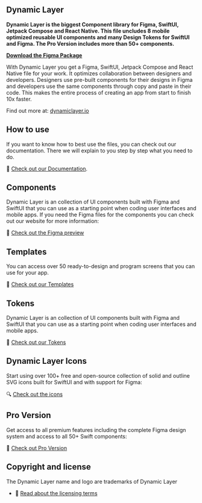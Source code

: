 ## Dynamic Layer

<b> Dynamic Layer is the biggest Component library for Figma, SwiftUI, Jetpack Compose and React Native. This file uncludes 8 mobile optimized reusable UI components and many Design Tokens for SwiftUI and Figma. The Pro Version includes more than 50+ components. </b>

<b> [Download the Figma Package](https://www.figma.com/community/file/1226993304994576514/mobile-app-ui-kit-design-system-figma-swift-compose-react-native-figma-to-code-free) </b>

With Dynamic Layer you get a Figma, SwiftUI, Jetpack Compose and React Native file for your work. It optimizes collaboration between designers and developers. Designers use pre-built components for their designs in Figma and developers use the same components through copy and paste in their code. This makes the entire process of creating an app from start to finish 10x faster.

Find out more at: [dynamiclayer.io](https://dynamiclayer.io/)


## How to use

If you want to know how to best use the files, you can check out our documentation. There we will explain to you step by step what you need to do.

📖 [Check out our Documentation](https://dynamiclayer.io/docs/getting-started).


## Components

Dynamic Layer is an collection of UI components built with Figma and SwiftUI that you can use as a starting point when coding user interfaces and mobile apps. If you need the Figma files for the components you can check out our website for more information:

🎨 [Check out the Figma preview](https://www.figma.com/file/IAdbPrA3DUvx4d7lKRCZDF/Dynamic-Layers-V.3.0?type=design&node-id=1169%3A12301&mode=design&t=NmFDkHt8nlZJyhIo-1)


## Templates

You can access over 50 ready-to-design and program screens that you can use for your app.

📱 [Check out our Templates](https://www.figma.com/file/IAdbPrA3DUvx4d7lKRCZDF/Dynamic-Layers-V.3.0?type=design&node-id=1169%3A12301&mode=design&t=NmFDkHt8nlZJyhIo-1)


## Tokens

Dynamic Layer is an collection of UI components built with Figma and SwiftUI that you can use as a starting point when coding user interfaces and mobile apps.

💎 [Check out our Tokens](https://dynamiclayer.io/docs/radius)


## Dynamic Layer Icons

Start using over 100+ free and open-source collection of solid and outline SVG icons built for SwiftUI and with support for Figma:

🔍 [Check out the icons](https://www.figma.com/design/FKXB4TEUoRW24IU46EOeQB/Dynamic-Layer-V.5.0?node-id=18637-61282&t=IyiWVrtXETyNCniG-1)

## Pro Version

Get access to all premium features including the complete Figma design system and access to all 50+ Swift components:

💎 [Check out Pro Version](https://dynamiclayer.io/pro)

## Copyright and license

The Dynamic Layer name and logo are trademarks of Dynamic Layer

- 📝 [Read about the licensing terms](https://dynamiclayer.io/license)
